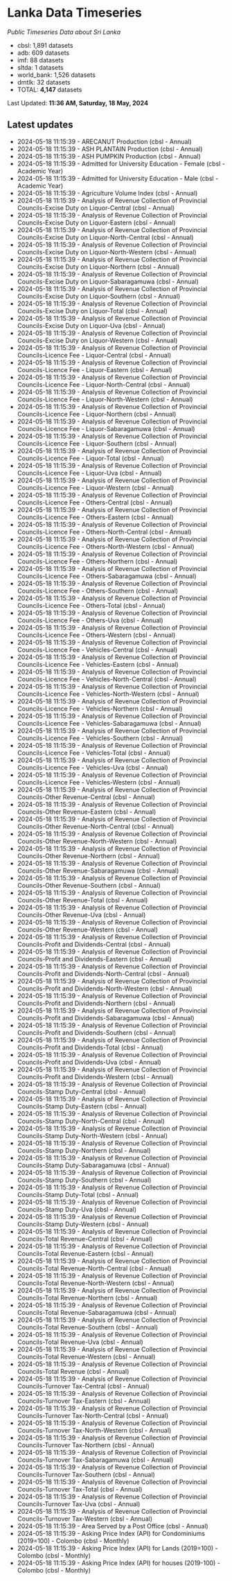 # Lanka Data Timeseries
*Public Timeseries Data about Sri Lanka*

* cbsl: 1,891 datasets
* adb: 609 datasets
* imf: 88 datasets
* sltda: 1 datasets
* world_bank: 1,526 datasets
* dmtlk: 32 datasets
* TOTAL: **4,147** datasets

Last Updated: **11:36 AM, Saturday, 18 May, 2024**

## Latest updates

* 2024-05-18 11:15:39 - ARECANUT Production (cbsl - Annual)
* 2024-05-18 11:15:39 - ASH PLANTAIN Production (cbsl - Annual)
* 2024-05-18 11:15:39 - ASH PUMPKIN Production (cbsl - Annual)
* 2024-05-18 11:15:39 - Admitted for University Education - Female (cbsl - Academic Year)
* 2024-05-18 11:15:39 - Admitted for University Education - Male (cbsl - Academic Year)
* 2024-05-18 11:15:39 - Agriculture Volume Index (cbsl - Annual)
* 2024-05-18 11:15:39 - Analysis of Revenue Collection of Provincial Councils-Excise Duty on Liquor-Central (cbsl - Annual)
* 2024-05-18 11:15:39 - Analysis of Revenue Collection of Provincial Councils-Excise Duty on Liquor-Eastern (cbsl - Annual)
* 2024-05-18 11:15:39 - Analysis of Revenue Collection of Provincial Councils-Excise Duty on Liquor-North-Central (cbsl - Annual)
* 2024-05-18 11:15:39 - Analysis of Revenue Collection of Provincial Councils-Excise Duty on Liquor-North-Western (cbsl - Annual)
* 2024-05-18 11:15:39 - Analysis of Revenue Collection of Provincial Councils-Excise Duty on Liquor-Northern (cbsl - Annual)
* 2024-05-18 11:15:39 - Analysis of Revenue Collection of Provincial Councils-Excise Duty on Liquor-Sabaragamuwa (cbsl - Annual)
* 2024-05-18 11:15:39 - Analysis of Revenue Collection of Provincial Councils-Excise Duty on Liquor-Southern (cbsl - Annual)
* 2024-05-18 11:15:39 - Analysis of Revenue Collection of Provincial Councils-Excise Duty on Liquor-Total (cbsl - Annual)
* 2024-05-18 11:15:39 - Analysis of Revenue Collection of Provincial Councils-Excise Duty on Liquor-Uva (cbsl - Annual)
* 2024-05-18 11:15:39 - Analysis of Revenue Collection of Provincial Councils-Excise Duty on Liquor-Western (cbsl - Annual)
* 2024-05-18 11:15:39 - Analysis of Revenue Collection of Provincial Councils-Licence Fee - Liquor-Central (cbsl - Annual)
* 2024-05-18 11:15:39 - Analysis of Revenue Collection of Provincial Councils-Licence Fee - Liquor-Eastern (cbsl - Annual)
* 2024-05-18 11:15:39 - Analysis of Revenue Collection of Provincial Councils-Licence Fee - Liquor-North-Central (cbsl - Annual)
* 2024-05-18 11:15:39 - Analysis of Revenue Collection of Provincial Councils-Licence Fee - Liquor-North-Western (cbsl - Annual)
* 2024-05-18 11:15:39 - Analysis of Revenue Collection of Provincial Councils-Licence Fee - Liquor-Northern (cbsl - Annual)
* 2024-05-18 11:15:39 - Analysis of Revenue Collection of Provincial Councils-Licence Fee - Liquor-Sabaragamuwa (cbsl - Annual)
* 2024-05-18 11:15:39 - Analysis of Revenue Collection of Provincial Councils-Licence Fee - Liquor-Southern (cbsl - Annual)
* 2024-05-18 11:15:39 - Analysis of Revenue Collection of Provincial Councils-Licence Fee - Liquor-Total (cbsl - Annual)
* 2024-05-18 11:15:39 - Analysis of Revenue Collection of Provincial Councils-Licence Fee - Liquor-Uva (cbsl - Annual)
* 2024-05-18 11:15:39 - Analysis of Revenue Collection of Provincial Councils-Licence Fee - Liquor-Western (cbsl - Annual)
* 2024-05-18 11:15:39 - Analysis of Revenue Collection of Provincial Councils-Licence Fee - Others-Central (cbsl - Annual)
* 2024-05-18 11:15:39 - Analysis of Revenue Collection of Provincial Councils-Licence Fee - Others-Eastern (cbsl - Annual)
* 2024-05-18 11:15:39 - Analysis of Revenue Collection of Provincial Councils-Licence Fee - Others-North-Central (cbsl - Annual)
* 2024-05-18 11:15:39 - Analysis of Revenue Collection of Provincial Councils-Licence Fee - Others-North-Western (cbsl - Annual)
* 2024-05-18 11:15:39 - Analysis of Revenue Collection of Provincial Councils-Licence Fee - Others-Northern (cbsl - Annual)
* 2024-05-18 11:15:39 - Analysis of Revenue Collection of Provincial Councils-Licence Fee - Others-Sabaragamuwa (cbsl - Annual)
* 2024-05-18 11:15:39 - Analysis of Revenue Collection of Provincial Councils-Licence Fee - Others-Southern (cbsl - Annual)
* 2024-05-18 11:15:39 - Analysis of Revenue Collection of Provincial Councils-Licence Fee - Others-Total (cbsl - Annual)
* 2024-05-18 11:15:39 - Analysis of Revenue Collection of Provincial Councils-Licence Fee - Others-Uva (cbsl - Annual)
* 2024-05-18 11:15:39 - Analysis of Revenue Collection of Provincial Councils-Licence Fee - Others-Western (cbsl - Annual)
* 2024-05-18 11:15:39 - Analysis of Revenue Collection of Provincial Councils-Licence Fee - Vehicles-Central (cbsl - Annual)
* 2024-05-18 11:15:39 - Analysis of Revenue Collection of Provincial Councils-Licence Fee - Vehicles-Eastern (cbsl - Annual)
* 2024-05-18 11:15:39 - Analysis of Revenue Collection of Provincial Councils-Licence Fee - Vehicles-North-Central (cbsl - Annual)
* 2024-05-18 11:15:39 - Analysis of Revenue Collection of Provincial Councils-Licence Fee - Vehicles-North-Western (cbsl - Annual)
* 2024-05-18 11:15:39 - Analysis of Revenue Collection of Provincial Councils-Licence Fee - Vehicles-Northern (cbsl - Annual)
* 2024-05-18 11:15:39 - Analysis of Revenue Collection of Provincial Councils-Licence Fee - Vehicles-Sabaragamuwa (cbsl - Annual)
* 2024-05-18 11:15:39 - Analysis of Revenue Collection of Provincial Councils-Licence Fee - Vehicles-Southern (cbsl - Annual)
* 2024-05-18 11:15:39 - Analysis of Revenue Collection of Provincial Councils-Licence Fee - Vehicles-Total (cbsl - Annual)
* 2024-05-18 11:15:39 - Analysis of Revenue Collection of Provincial Councils-Licence Fee - Vehicles-Uva (cbsl - Annual)
* 2024-05-18 11:15:39 - Analysis of Revenue Collection of Provincial Councils-Licence Fee - Vehicles-Western (cbsl - Annual)
* 2024-05-18 11:15:39 - Analysis of Revenue Collection of Provincial Councils-Other Revenue-Central (cbsl - Annual)
* 2024-05-18 11:15:39 - Analysis of Revenue Collection of Provincial Councils-Other Revenue-Eastern (cbsl - Annual)
* 2024-05-18 11:15:39 - Analysis of Revenue Collection of Provincial Councils-Other Revenue-North-Central (cbsl - Annual)
* 2024-05-18 11:15:39 - Analysis of Revenue Collection of Provincial Councils-Other Revenue-North-Western (cbsl - Annual)
* 2024-05-18 11:15:39 - Analysis of Revenue Collection of Provincial Councils-Other Revenue-Northern (cbsl - Annual)
* 2024-05-18 11:15:39 - Analysis of Revenue Collection of Provincial Councils-Other Revenue-Sabaragamuwa (cbsl - Annual)
* 2024-05-18 11:15:39 - Analysis of Revenue Collection of Provincial Councils-Other Revenue-Southern (cbsl - Annual)
* 2024-05-18 11:15:39 - Analysis of Revenue Collection of Provincial Councils-Other Revenue-Total (cbsl - Annual)
* 2024-05-18 11:15:39 - Analysis of Revenue Collection of Provincial Councils-Other Revenue-Uva (cbsl - Annual)
* 2024-05-18 11:15:39 - Analysis of Revenue Collection of Provincial Councils-Other Revenue-Western (cbsl - Annual)
* 2024-05-18 11:15:39 - Analysis of Revenue Collection of Provincial Councils-Profit and Dividends-Central (cbsl - Annual)
* 2024-05-18 11:15:39 - Analysis of Revenue Collection of Provincial Councils-Profit and Dividends-Eastern (cbsl - Annual)
* 2024-05-18 11:15:39 - Analysis of Revenue Collection of Provincial Councils-Profit and Dividends-North-Central (cbsl - Annual)
* 2024-05-18 11:15:39 - Analysis of Revenue Collection of Provincial Councils-Profit and Dividends-North-Western (cbsl - Annual)
* 2024-05-18 11:15:39 - Analysis of Revenue Collection of Provincial Councils-Profit and Dividends-Northern (cbsl - Annual)
* 2024-05-18 11:15:39 - Analysis of Revenue Collection of Provincial Councils-Profit and Dividends-Sabaragamuwa (cbsl - Annual)
* 2024-05-18 11:15:39 - Analysis of Revenue Collection of Provincial Councils-Profit and Dividends-Southern (cbsl - Annual)
* 2024-05-18 11:15:39 - Analysis of Revenue Collection of Provincial Councils-Profit and Dividends-Total (cbsl - Annual)
* 2024-05-18 11:15:39 - Analysis of Revenue Collection of Provincial Councils-Profit and Dividends-Uva (cbsl - Annual)
* 2024-05-18 11:15:39 - Analysis of Revenue Collection of Provincial Councils-Profit and Dividends-Western (cbsl - Annual)
* 2024-05-18 11:15:39 - Analysis of Revenue Collection of Provincial Councils-Stamp Duty-Central (cbsl - Annual)
* 2024-05-18 11:15:39 - Analysis of Revenue Collection of Provincial Councils-Stamp Duty-Eastern (cbsl - Annual)
* 2024-05-18 11:15:39 - Analysis of Revenue Collection of Provincial Councils-Stamp Duty-North-Central (cbsl - Annual)
* 2024-05-18 11:15:39 - Analysis of Revenue Collection of Provincial Councils-Stamp Duty-North-Western (cbsl - Annual)
* 2024-05-18 11:15:39 - Analysis of Revenue Collection of Provincial Councils-Stamp Duty-Northern (cbsl - Annual)
* 2024-05-18 11:15:39 - Analysis of Revenue Collection of Provincial Councils-Stamp Duty-Sabaragamuwa (cbsl - Annual)
* 2024-05-18 11:15:39 - Analysis of Revenue Collection of Provincial Councils-Stamp Duty-Southern (cbsl - Annual)
* 2024-05-18 11:15:39 - Analysis of Revenue Collection of Provincial Councils-Stamp Duty-Total (cbsl - Annual)
* 2024-05-18 11:15:39 - Analysis of Revenue Collection of Provincial Councils-Stamp Duty-Uva (cbsl - Annual)
* 2024-05-18 11:15:39 - Analysis of Revenue Collection of Provincial Councils-Stamp Duty-Western (cbsl - Annual)
* 2024-05-18 11:15:39 - Analysis of Revenue Collection of Provincial Councils-Total Revenue-Central (cbsl - Annual)
* 2024-05-18 11:15:39 - Analysis of Revenue Collection of Provincial Councils-Total Revenue-Eastern (cbsl - Annual)
* 2024-05-18 11:15:39 - Analysis of Revenue Collection of Provincial Councils-Total Revenue-North-Central (cbsl - Annual)
* 2024-05-18 11:15:39 - Analysis of Revenue Collection of Provincial Councils-Total Revenue-North-Western (cbsl - Annual)
* 2024-05-18 11:15:39 - Analysis of Revenue Collection of Provincial Councils-Total Revenue-Northern (cbsl - Annual)
* 2024-05-18 11:15:39 - Analysis of Revenue Collection of Provincial Councils-Total Revenue-Sabaragamuwa (cbsl - Annual)
* 2024-05-18 11:15:39 - Analysis of Revenue Collection of Provincial Councils-Total Revenue-Southern (cbsl - Annual)
* 2024-05-18 11:15:39 - Analysis of Revenue Collection of Provincial Councils-Total Revenue-Uva (cbsl - Annual)
* 2024-05-18 11:15:39 - Analysis of Revenue Collection of Provincial Councils-Total Revenue-Western (cbsl - Annual)
* 2024-05-18 11:15:39 - Analysis of Revenue Collection of Provincial Councils-Total Revenue (cbsl - Annual)
* 2024-05-18 11:15:39 - Analysis of Revenue Collection of Provincial Councils-Turnover Tax-Central (cbsl - Annual)
* 2024-05-18 11:15:39 - Analysis of Revenue Collection of Provincial Councils-Turnover Tax-Eastern (cbsl - Annual)
* 2024-05-18 11:15:39 - Analysis of Revenue Collection of Provincial Councils-Turnover Tax-North-Central (cbsl - Annual)
* 2024-05-18 11:15:39 - Analysis of Revenue Collection of Provincial Councils-Turnover Tax-North-Western (cbsl - Annual)
* 2024-05-18 11:15:39 - Analysis of Revenue Collection of Provincial Councils-Turnover Tax-Northern (cbsl - Annual)
* 2024-05-18 11:15:39 - Analysis of Revenue Collection of Provincial Councils-Turnover Tax-Sabaragamuwa (cbsl - Annual)
* 2024-05-18 11:15:39 - Analysis of Revenue Collection of Provincial Councils-Turnover Tax-Southern (cbsl - Annual)
* 2024-05-18 11:15:39 - Analysis of Revenue Collection of Provincial Councils-Turnover Tax-Total (cbsl - Annual)
* 2024-05-18 11:15:39 - Analysis of Revenue Collection of Provincial Councils-Turnover Tax-Uva (cbsl - Annual)
* 2024-05-18 11:15:39 - Analysis of Revenue Collection of Provincial Councils-Turnover Tax-Western (cbsl - Annual)
* 2024-05-18 11:15:39 - Area Served by a Post Office (cbsl - Annual)
* 2024-05-18 11:15:39 - Asking Price Index (API) for Condominiums (2019=100) - Colombo (cbsl - Monthly)
* 2024-05-18 11:15:39 - Asking Price Index (API) for Lands (2019=100) - Colombo (cbsl - Monthly)
* 2024-05-18 11:15:39 - Asking Price Index (API) for houses (2019-100) - Colombo (cbsl - Monthly)